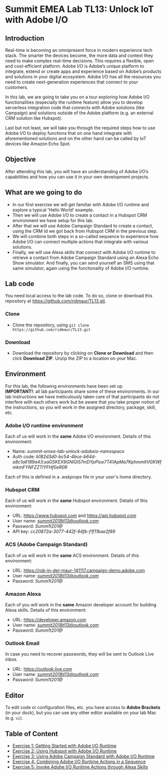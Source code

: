 # Summit EMEA Lab TL13: Unlock IoT with Adobe I/O

## Introduction
Real-time is becoming an omnipresent force in modern experience tech stack. The smarter the devices become, the more data and context they need to make complex real-time decisions. This requires a flexible, open and cost-efficient platform. Adobe I/O is Adobe’s unique platform to integrate, extend or create apps and experience based on Adobe’s products and solutions in your digital ecosystem. Adobe I/O has all the resources you need to create next-generation experiences that connect to your customers.

In this lab, we are going to take you on a tour exploring how Adobe I/O functionalities (especially the runtime feature) allow you to develop serverless integration code that connects with Adobe solutions (like Campaign) and solutions outside of the Adobe platform (e.g. an external CRM solution like Hubspot).

Last but not least, we will take you through the required steps how to use Adobe I/O to deploy functions that on one hand integrate with aforementioned solutions and on the other hand can be called by IoT devices like Amazon Echo Spot.

## Objective
After attending this lab, you will have an understanding of Adobe I/O’s capabilities and how you can use it in your own development projects.


## What are we going to do
* In our first exercise we will get familiar with Adobe I/O runtime and explore a typical 'Hello World' example.
* Then we will use Adobe I/O to create a contact in a Hubspot CRM environment we have setup for this lab.
* After that we will use Adobe Campaign Standard to create a contact, using the CRM Id we got back from Hubspot CRM in the previous step.
* We will combine both steps in a so-called sequence to experience how Adobe I/O can connect multiple actions that integrate with various solutions.
* Finally, we will use Alexa skills that connect with Adobe I/O runtime to retrieve a contact from Adobe Campaign Standard using an Alexa Echo Show simulator. And finally, you can send yourself an SMS using that same simulator, again using the functionality of Adobe I/O runtime.

## Lab code
You need local access to the lab code. To do so, clone or download this repository at https://github.com/ridmaur/TL13.git. 

### Clone
* Clone the repository, using `git clone https://github.com/ridmaur/TL13.git`

### Download
* Download the repository by clicking on **Clone or Download** and then click **Download ZIP**. Unzip the ZIP to a location on your Mac.


## Environment
For this lab, the following environments have been set up.\
**IMPORTANT!**: all lab participants share some of these environments. In our lab instructions we have meticulously taken care of that participants do not interfere with each others work but be aware that you take proper notion of the instructions, so you will work in the assigned directory, package, skill, etc.

### Adobe I/O runtime environment
Each of us will work in the **same** Adobe I/O environment. Details of this environment:
* Name: *summit-emea-lab-unlock-adobeio-namespace*
* Auth code: *b182d3d0-bc54-4bce-b64d-a8c1a6189a43:saGSKEX9GNlGl57mDYpPioe7T41ApMa7KphmmltVGKWfmkmFYNFZZTlYFHf0eR0R*

Each of this is defined in a *.wskprops* file in your user's home directory.

### Hubspot CRM
Each of us will work in the **same** Hubspot environment. Details of this environment:
* URL: https://www.hubspot.com and https://api.hubspot.com
* User name: *summit2018tl13@outlook.com*
* Password:  *Summ1t201@*
* API key: *cc20872a-3077-442f-94fb-f1f11bae2f89*


### ACS (Adobe Campaign Standard)
Each of us will work in the **same** ACS environment. Details of this environment:
* URL: https://rob-in-der-maur-141117.campaign-demo.adobe.com
* User name: *summit2018tl13@outlook.com*
* Password:  *Summ1t201@*

### Amazon Alexa
Each of you will work in the **same** Amazon developer account for building Alexa skills. Details of this environment:
* URL: https://developer.amazon.com
* User name: *summit2018tl13@outlook.com* 
* Password:  *Summ1t201@*

### Outlook Email
In case you need to recover passwords, they will be sent to Outlook Live inbox.
* URL: https://outlook.live.com
* User name: *summit2018tl13@outlook.com*
* Password: *Summ1t201@*


## Editor
To edit code or configuration files, etc. you have access to **Adobe Brackets** (in your dock), but you can use any other editor available on your lab Mac (e.g. `vi`).

## Table of Content
* [Exercise 1: Getting Started with Adobe I/O Runtime](intro/)
* [Exercise 2: Using Hubspot with Adobe I/O Runtime](hubspot/)
* [Exercise 3: Using Adobe Campaign Standard with Adobe I/O Runtime](acs/)
* [Exercise 4: Combining Adobe I/O Runtime Actions in a Sequence](sequence/)
* [Exercise 5: Invoke Adobe I/O Runtime Actions through Alexa Skills](alexa/)

